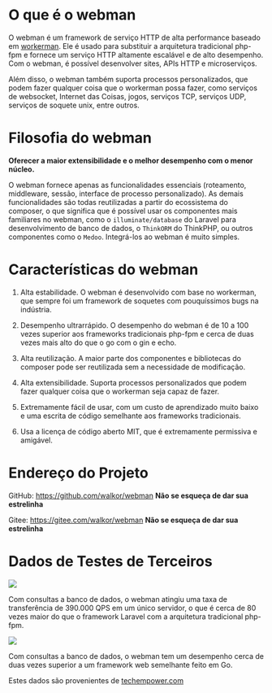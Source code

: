 # O que é o webman

O webman é um framework de serviço HTTP de alta performance baseado em [workerman](https://www.workerman.net). Ele é usado para substituir a arquitetura tradicional php-fpm e fornece um serviço HTTP altamente escalável e de alto desempenho. Com o webman, é possível desenvolver sites, APIs HTTP e microserviços.

Além disso, o webman também suporta processos personalizados, que podem fazer qualquer coisa que o workerman possa fazer, como serviços de websocket, Internet das Coisas, jogos, serviços TCP, serviços UDP, serviços de soquete unix, entre outros.

# Filosofia do webman
**Oferecer a maior extensibilidade e o melhor desempenho com o menor núcleo.**

O webman fornece apenas as funcionalidades essenciais (roteamento, middleware, sessão, interface de processo personalizado). As demais funcionalidades são todas reutilizadas a partir do ecossistema do composer, o que significa que é possível usar os componentes mais familiares no webman, como o `illuminate/database` do Laravel para desenvolvimento de banco de dados, o `ThinkORM` do ThinkPHP, ou outros componentes como o `Medoo`. Integrá-los ao webman é muito simples.

# Características do webman

1. Alta estabilidade. O webman é desenvolvido com base no workerman, que sempre foi um framework de soquetes com pouquíssimos bugs na indústria.

2. Desempenho ultrarrápido. O desempenho do webman é de 10 a 100 vezes superior aos frameworks tradicionais php-fpm e cerca de duas vezes mais alto do que o go com o gin e echo.

3. Alta reutilização. A maior parte dos componentes e bibliotecas do composer pode ser reutilizada sem a necessidade de modificação.

4. Alta extensibilidade. Suporta processos personalizados que podem fazer qualquer coisa que o workerman seja capaz de fazer.

5. Extremamente fácil de usar, com um custo de aprendizado muito baixo e uma escrita de código semelhante aos frameworks tradicionais.

6. Usa a licença de código aberto MIT, que é extremamente permissiva e amigável.

# Endereço do Projeto
GitHub: https://github.com/walkor/webman **Não se esqueça de dar sua estrelinha**

Gitee: https://gitee.com/walkor/webman **Não se esqueça de dar sua estrelinha**

# Dados de Testes de Terceiros

![](../assets/img/benchmark1.png)

Com consultas a banco de dados, o webman atingiu uma taxa de transferência de 390.000 QPS em um único servidor, o que é cerca de 80 vezes maior do que o framework Laravel com a arquitetura tradicional php-fpm.

![](../assets/img/benchmarks-go.png)

Com consultas a banco de dados, o webman tem um desempenho cerca de duas vezes superior a um framework web semelhante feito em Go.

Estes dados são provenientes de [techempower.com](https://www.techempower.com/benchmarks/#section=data-r20&hw=ph&test=db&l=zik073-sf)
